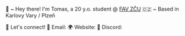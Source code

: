 👋 ~ Hey there! I'm Tomas, a 20 y.o. student @ [FAV ZČU](https://www.fav.zcu.cz/cs/)
🇨🇿 ~ Based in Karlovy Vary / Plzeň


💬 Let's connect!
📧 Email:
🌍 Website:
💬 Discord:
